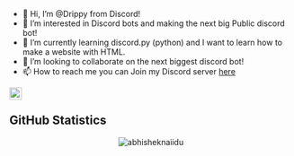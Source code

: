 - 👋 Hi, I’m @Drippy from Discord!
- 👀 I’m interested in Discord bots and making the next big Public discord bot!
- 🌱 I’m currently learning discord.py (python) and I want to learn how to make a website with HTML.
- 💞️ I’m looking to collaborate on the next biggest discord bot!
- 📫 How to reach me you can Join my Discord server [here](https://discord.gg/7Da4AQhu4s)

<a href="(https://discord.gg/7Da4AQhu4s">
  <img align="left" width="22px" src="https://cdn.jsdelivr.net/npm/simple-icons@v3/icons/discord.svg" />
</a>

<br/>

## GitHub Statistics
<p align="center"> <img src="https://github-readme-stats.vercel.app/api?username=DrippyName&count_private=true&show_icons=true&theme=algolia" alt="abhisheknaiidu" />
<!---
DrippyName/DrippyName is a ✨ special ✨ repository because its `README.md` (this file) appears on your GitHub profile.
You can click the Preview link to take a look at your changes.
--->
